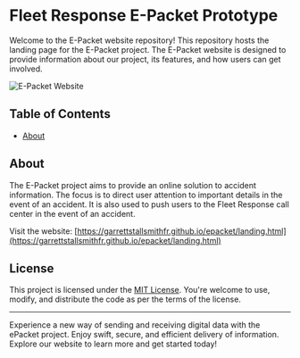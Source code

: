 # Fleet Response E-Packet Prototype

Welcome to the E-Packet website repository! This repository hosts the landing page for the E-Packet project. The E-Packet website is designed to provide information about our project, its features, and how users can get involved.

![E-Packet Website](assets/Logo-1.png)

## Table of Contents

- [About](#about)


## About

The E-Packet project aims to provide an online solution to accident information. The focus is to direct user attention to important details in the event of an accident. It is also used to push users to the Fleet Response call center in the event of an accident.

Visit the website: [https://garrettstallsmithfr.github.io/epacket/landing.html](https://garrettstallsmithfr.github.io/epacket/landing.html)

## License

This project is licensed under the [MIT License](LICENSE). You're welcome to use, modify, and distribute the code as per the terms of the license.

---

Experience a new way of sending and receiving digital data with the ePacket project. Enjoy swift, secure, and efficient delivery of information. Explore our website to learn more and get started today!
